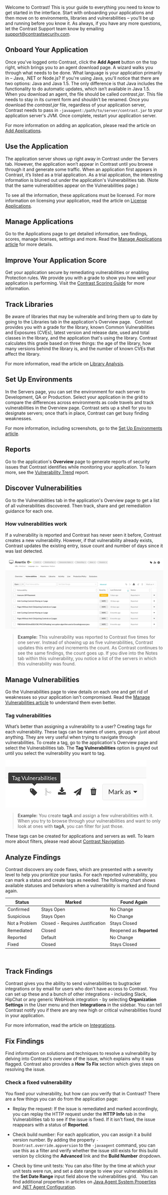 <!--
title: "Quick Start Guide"
description: "Overview of Contrast UI for new users"
tags: "Onboarding new user getting started"
-->

Welcome to Contrast! This is your guide to everything you need to know to get started in the interface. Start with onboarding your applications and then move on to environments, libraries and vulnerabilities – you’ll be up and running before you know it. As always, if you have any more questions, let the Contrast Support team know by emailing <support@contrastsecurity.com>. 

## Onboard Your Application

Once you've logged onto Contrast, click the **Add Agent** button on the top right, which brings you to an agent download page. A wizard walks you through what needs to be done. What language is your application primarily in – Java, .NET or Node.js? If you're using Java, you'll notice that there are two options: Java and Java 1.5. The only difference is that Java includes the functionality to do automatic updates, which isn’t available in Java 1.5.
 
When you download an agent, the file should be called *contrast.jar*. This file needs to stay in its current form and shouldn’t be renamed. Once you download the *contrast.jar* file, regardless of your application server, Contrast needs to pass in `-javaagent:/path/to/server/contrast.jar` to your application server's JVM. Once complete, restart your application server. 

For more information on adding an application, please read the article on [Add Applications](user-apps.html#addapp).
 
## Use the Application

The application server shows up right away in Contrast under the Servers tab. However, the application won’t appear in Contrast until you browse through it and generate some traffic. When an application first appears in Contrast, it’s listed as a trial application. As a trial application, the interesting information is blurred out under the application's Vulnerabilities tab. (Note that the same vulnerabilities appear on the Vulnerabilities page.) 

To  see all the information, these applications must be licensed. For more information on licensing your application, read the article on [License Applications](user-apps.html#license).
 
## Manage Applications

Go to the Applications page to get detailed information, see findings, scores, manage licenses, settings and more. Read the [Manage Applications article](user-appsmanage.html) for more details.
 
## Improve Your Application Score

Get your application secure by remediating vulnerabilities or enabling Protection rules. We provide you with a grade to show you how well your application is performing. Visit the [Contrast Scoring Guide](user-apps.html#score-guide) for more information. 
 
## Track Libraries

Be aware of libraries that may be vulnerable and bring them up to date by going to the Libraries tab in the application's Overview page. 
 
Contrast provides you with a grade for the library, known Common Vulnerabilities and Exposures (CVEs), latest version and release date, used and total classes in the library, and the application that's using the library. Contrast calculates this grade based on three things: the age of the library, how many versions behind the library is, and the number of known CVEs that affect the library.

For more information, read the article on [Library Analysis](user-libraries.html#analysis).

## Set Up Environments

In the Servers page, you can set the environment for each server to Development, QA or Production. Select your application in the grid to compare the differences across environments as code travels and track vulnerabilities in the Overview page. Contrast sets up a shell for you to designate servers; once that’s in place, Contrast can get busy finding weaknesses.

For more information, including screenshots, go to the [Set Up Environments article](user-apps.html#environ). 

## Reports

Go to the application's **Overview** page to generate reports of security issues that Contrast identifies while monitoring your application. To learn more, see the [Vulnerability Trend](user-reports.html#vulntrend) report.
 
## Discover Vulnerabilities

Go to the Vulnerabilities tab in the application's Overview page to get a list of all vulnerabilities discovered. Then track, share and get remediation guidance for each one.

### How vulnerabilities work

If a vulnerability is reported and Contrast has never seen it before, Contrast creates a new vulnerability. However, if that vulnerability already exists, Contrast updates the existing entry, issue count and number of days since it was last detected. 

<a href="assets/images/Application-vulns-tab.png" rel="lightbox" title="Vulnerabilities in the application page"><img class="thumbnail" src="assets/images/Application-vulns-tab.png"/></a>

> **Example:** This vulnerability was reported to Contrast five times for one server. Instead of showing up as five vulnerabilities, Contrast updates this entry and increments the count. As Contrast continues to see the same findings, the count goes up. If you dive into the Notes tab within this vulnerability, you notice a list of the servers in which this vulnerability was found.
 
## Manage Vulnerabilities

Go the Vulnerabilities page to view details on each one and get rid of weaknesses so your application isn't compromised. Read the [Manage Vulnerabilities article](user-vulns.html#manage-vuln) to understand them even better. 

### Tag vulnerabilities 

What’s better than assigning a vulnerability to a user? Creating tags for each vulnerability. These tags can be names of users, groups or just about anything. They are very useful when trying to navigate through vulnerabilities. To create a tag, go to the application's Overview page and select the Vulnerabilities tab. The **Tag Vulnerabilities** option is grayed out until you select the vulnerability you want to tag. 

<a href="assets/images/Tag-vulnerability.png" rel="lightbox" title="Tag vulnerabilities in the application page"><img class="thumbnail" src="assets/images/Tag-vulnerability.png"/></a>
 
> **Example:** You create **tagA** and assign a few vulnerabilities with it. When you try to browse through your vulnerabilities and want to only look at ones with **tagA**, you can filter for just those.

These tags can be created for applications and servers as well. To learn more about filters, please read about [Contrast Navigation](user-starthere.html#ui-navigate). 
 
## Analyze Findings

Contrast discovers any code flaws, which are presented with a severity level to help you prioritize your tasks. For each reported vulnerability, you can mark a status and create tags as needed. The following chart shows available statuses and behaviors when a vulnerability is marked and found again.


| Status        | Marked                          | Found Again          |
|---------------|---------------------------------|----------------------|
| Confirmed     | Stays Open                      | No Change            |
| Suspicious    | Stays Open                      | No Change            |
| Not a Problem | Closed - Requires Justification | Stays Closed         |
| Remediated    | Closed                          | Reopened as **Reported** |
| Reported      | Default                         | No Change            |
| Fixed         | Closed                          | Stays Closed         |
 
 
## Track Findings

Contrast gives you the ability to send vulnerabilities to bugtracker integrations or by email for users who don't have access to Contrast. You can set up these and a bunch of other integrations - including Slack, HipChat or any generic WebHook integration - by selecting **Organization Settings** in the User menu and then **Integrations** in the sidebar. You can tell Contrast notify you if there are any new high or critical vulnerabilities found in your application. 

For more information, read the article on [Integrations](admin-orgintegrations.html).
 
## Fix Findings

Find information on solutions and techniques to resolve a vulnerability by delving into Contrast's overview of the issue, which explains why it was flagged. Contrast also provides a **How To Fix** section which gives steps on resolving the issue. 
 
### Check a fixed vulnerability 

You fixed your vulnerability, but how can you verify that in Contrast? There are a few things you can do from the application page:

* Replay the request:
If the issue is remediated and marked accordingly, you can replay the HTTP request under the **HTTP Info** tab in the Vulnerabilities tab to see if the issue is fixed. If it isn't fixed, the issue reappears with a status of **Reported**.

* Check build number:
For each application, you can assign it a build version number. By adding the property `-Dcontrast.override.appversion` to the `-javaagent` command, you can use this as a filter and verify whether the issue still exists for this build version by clicking the **Advanced** link and the **Build Number** dropdown.

* Check by time unit tests:
You can also filter by the time at which your unit tests were run, and set a date range to view your vulnerabilities in the **Set Date Range** input field above the vulnerabilities grid.
 
You can find additional properties in articles on [Java Agent System Properties](installation-javaconfig.html#system) and [.NET Agent Configuration](installation-netconfig.html). 

